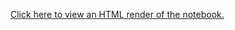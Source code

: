 [Click here to view an HTML render of the notebook.](https://htmlpreview.github.io/?https://github.com/javierorman/choromap/blob/master/covid19_us/US_COVID_Maps.html)
